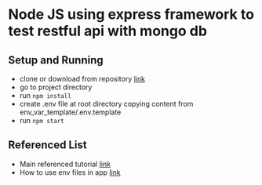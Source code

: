 # Node JS using express framework to test restful api with mongo db

## Setup and Running

- clone or download from repository [link](https://github.com)
- go to project directory
- run `npm install`
- create .env file at root directory copying content from env_var_template/.env.template
- run `npm start`


## Referenced List

- Main referenced tutorial [link](https://www.youtube.com/watch?v=vjf774RKrLc)
- How to use env files in app [link](https://medium.com/the-node-js-collection/making-your-node-js-work-everywhere-with-environment-variables-2da8cdf6e786)